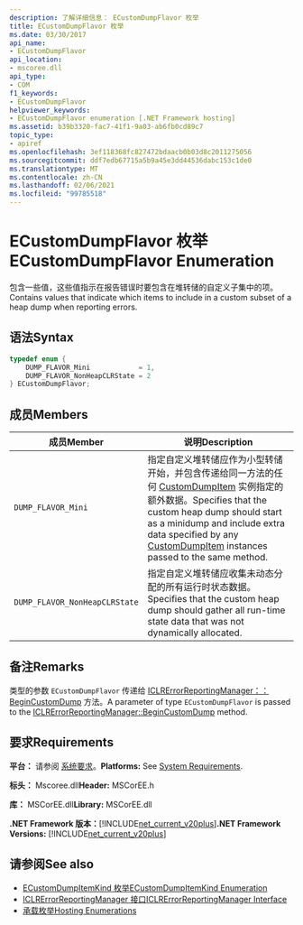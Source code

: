```yaml
---
description: 了解详细信息： ECustomDumpFlavor 枚举
title: ECustomDumpFlavor 枚举
ms.date: 03/30/2017
api_name:
- ECustomDumpFlavor
api_location:
- mscoree.dll
api_type:
- COM
f1_keywords:
- ECustomDumpFlavor
helpviewer_keywords:
- ECustomDumpFlavor enumeration [.NET Framework hosting]
ms.assetid: b39b3320-fac7-41f1-9a03-ab6fb0cd89c7
topic_type:
- apiref
ms.openlocfilehash: 3ef118368fc827472bdaacb0b03d8c2011275056
ms.sourcegitcommit: ddf7edb67715a5b9a45e3dd44536dabc153c1de0
ms.translationtype: MT
ms.contentlocale: zh-CN
ms.lasthandoff: 02/06/2021
ms.locfileid: "99785518"
---
```

# <a name="ecustomdumpflavor-enumeration"></a><span data-ttu-id="7f90d-103">ECustomDumpFlavor 枚举</span><span class="sxs-lookup"><span data-stu-id="7f90d-103">ECustomDumpFlavor Enumeration</span></span>

<span data-ttu-id="7f90d-104">包含一些值，这些值指示在报告错误时要包含在堆转储的自定义子集中的项。</span><span class="sxs-lookup"><span data-stu-id="7f90d-104">Contains values that indicate which items to include in a custom subset of a heap dump when reporting errors.</span></span>  
  
## <a name="syntax"></a><span data-ttu-id="7f90d-105">语法</span><span class="sxs-lookup"><span data-stu-id="7f90d-105">Syntax</span></span>  
  
```cpp  
typedef enum {  
    DUMP_FLAVOR_Mini            = 1,  
    DUMP_FLAVOR_NonHeapCLRState = 2  
} ECustomDumpFlavor;  
```  
  
## <a name="members"></a><span data-ttu-id="7f90d-106">成员</span><span class="sxs-lookup"><span data-stu-id="7f90d-106">Members</span></span>  
  
|<span data-ttu-id="7f90d-107">成员</span><span class="sxs-lookup"><span data-stu-id="7f90d-107">Member</span></span>|<span data-ttu-id="7f90d-108">说明</span><span class="sxs-lookup"><span data-stu-id="7f90d-108">Description</span></span>|  
|------------|-----------------|  
|`DUMP_FLAVOR_Mini`|<span data-ttu-id="7f90d-109">指定自定义堆转储应作为小型转储开始，并包含传递给同一方法的任何 [CustomDumpItem](customdumpitem-structure.md) 实例指定的额外数据。</span><span class="sxs-lookup"><span data-stu-id="7f90d-109">Specifies that the custom heap dump should start as a minidump and include extra data specified by any [CustomDumpItem](customdumpitem-structure.md) instances passed to the same method.</span></span>|  
|`DUMP_FLAVOR_NonHeapCLRState`|<span data-ttu-id="7f90d-110">指定自定义堆转储应收集未动态分配的所有运行时状态数据。</span><span class="sxs-lookup"><span data-stu-id="7f90d-110">Specifies that the custom heap dump should gather all run-time state data that was not dynamically allocated.</span></span>|  
  
## <a name="remarks"></a><span data-ttu-id="7f90d-111">备注</span><span class="sxs-lookup"><span data-stu-id="7f90d-111">Remarks</span></span>  

 <span data-ttu-id="7f90d-112">类型的参数 `ECustomDumpFlavor` 传递给 [ICLRErrorReportingManager：： BeginCustomDump](iclrerrorreportingmanager-begincustomdump-method.md) 方法。</span><span class="sxs-lookup"><span data-stu-id="7f90d-112">A parameter of type `ECustomDumpFlavor` is passed to the [ICLRErrorReportingManager::BeginCustomDump](iclrerrorreportingmanager-begincustomdump-method.md) method.</span></span>  
  
## <a name="requirements"></a><span data-ttu-id="7f90d-113">要求</span><span class="sxs-lookup"><span data-stu-id="7f90d-113">Requirements</span></span>  

 <span data-ttu-id="7f90d-114">**平台：** 请参阅 [系统要求](../../get-started/system-requirements.md)。</span><span class="sxs-lookup"><span data-stu-id="7f90d-114">**Platforms:** See [System Requirements](../../get-started/system-requirements.md).</span></span>  
  
 <span data-ttu-id="7f90d-115">**标头：** Mscoree.dll</span><span class="sxs-lookup"><span data-stu-id="7f90d-115">**Header:** MSCorEE.h</span></span>  
  
 <span data-ttu-id="7f90d-116">**库：** MSCorEE.dll</span><span class="sxs-lookup"><span data-stu-id="7f90d-116">**Library:** MSCorEE.dll</span></span>  
  
 <span data-ttu-id="7f90d-117">**.NET Framework 版本：**[!INCLUDE[net_current_v20plus](../../../../includes/net-current-v20plus-md.md)]</span><span class="sxs-lookup"><span data-stu-id="7f90d-117">**.NET Framework Versions:** [!INCLUDE[net_current_v20plus](../../../../includes/net-current-v20plus-md.md)]</span></span>  
  
## <a name="see-also"></a><span data-ttu-id="7f90d-118">请参阅</span><span class="sxs-lookup"><span data-stu-id="7f90d-118">See also</span></span>

- [<span data-ttu-id="7f90d-119">ECustomDumpItemKind 枚举</span><span class="sxs-lookup"><span data-stu-id="7f90d-119">ECustomDumpItemKind Enumeration</span></span>](ecustomdumpitemkind-enumeration.md)
- [<span data-ttu-id="7f90d-120">ICLRErrorReportingManager 接口</span><span class="sxs-lookup"><span data-stu-id="7f90d-120">ICLRErrorReportingManager Interface</span></span>](iclrerrorreportingmanager-interface.md)
- [<span data-ttu-id="7f90d-121">承载枚举</span><span class="sxs-lookup"><span data-stu-id="7f90d-121">Hosting Enumerations</span></span>](hosting-enumerations.md)
